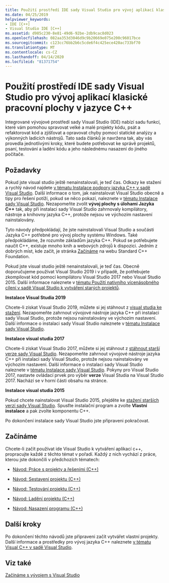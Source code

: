 ```yaml
---
title: Použití prostředí IDE sady Visual Studio pro vývoj aplikací klasické pracovní plochy v jazyce C++
ms.date: 04/25/2019
helpviewer_keywords:
- IDE [C++]
- Visual Studio IDE [C++]
ms.assetid: d985c230-8e81-49d6-92be-2db9cac8d023
ms.openlocfilehash: 082aa353d3046d9c9b20669e075e200c96017bce
ms.sourcegitcommit: c123cc76bb2b6c5cde6f4c425ece420ac733bf70
ms.translationtype: MT
ms.contentlocale: cs-CZ
ms.lasthandoff: 04/14/2020
ms.locfileid: "81371754"
---
```

# <a name="using-the-visual-studio-ide-for-c-desktop-development"></a>Použití prostředí IDE sady Visual Studio pro vývoj aplikací klasické pracovní plochy v jazyce C++

Integrované vývojové prostředí sady Visual Studio (IDE) nabízí sadu funkcí, které vám pomohou spravovat velké a malé projekty kódu, psát a refaktorovat kód a zjišťovat a opravovat chyby pomocí statické analýzy a výkonných ladicích nástrojů. Tato sada článků je navržena tak, aby vás provedla jednotlivými kroky, které budete potřebovat ke správě projektů, psaní, testování a ladění kódu a jeho následnému nasazení do jiného počítače.

## <a name="prerequisites"></a>Požadavky

Pokud jste visual studio ještě nenainstalovali, je teď čas. Odkazy ke stažení a rychlý návod najdete [v tématu Instalace podpory jazyka C++ v sadě Visual Studio](../build/vscpp-step-0-installation.md). Další informace o tom, jak nainstalovat Visual Studio obecně a tipy pro řešení potíží, pokud se něco pokazí, naleznete v [tématu Instalace sady Visual Studio](/visualstudio/install/install-visual-studio). Nezapomeňte zvolit **vývoj plochy s úlohami Jazyka C++** tak, aby při instalaci sady Visual Studio zahrnovaly kompilátory, nástroje a knihovny jazyka C++, protože nejsou ve výchozím nastavení nainstalovány.

Tyto návody předpokládají, že jste nainstalovali Visual Studio a součásti Jazyka C++ potřebné pro vývoj plochy systému Windows. Také předpokládáme, že rozumíte základům jazyka C++. Pokud se potřebujete naučit C++, existuje mnoho knih a webových zdrojů k dispozici. Jedním z dobrých míst, kde začít, je stránka [Začínáme](https://isocpp.org/get-started) na webu Standard C++ Foundation.

Pokud jste visual studio ještě nenainstalovali, je teď čas. Obecně doporučujeme používat Visual Studio 2019 i v případě, že potřebujete zkompilovat kód pomocí kompilátoru Visual Studio 2017 nebo Visual Studio 2015. Další informace naleznete v [tématu Použití nativního vícenásobného cílení v sadě Visual Studio k vytváření starých projektů](../porting/use-native-multi-targeting.md).

**Instalace Visual Studia 2019**

Chcete-li získat Visual Studio 2019, můžete si jej stáhnout z [visual studia ke stažení](https://www.visualstudio.com/downloads/). Nezapomeňte zahrnout vývojové nástroje jazyka C++ při instalaci sady Visual Studio, protože nejsou nainstalovány ve výchozím nastavení. Další informace o instalaci sady Visual Studio naleznete v [tématu Instalace sady Visual Studio](/visualstudio/install/install-visual-studio).

**Instalace visual studia 2017**

Chcete-li získat Visual Studio 2017, můžete si jej stáhnout z [stáhnout starší verze sady Visual Studio](https://www.visualstudio.com/vs/older-downloads/). Nezapomeňte zahrnout vývojové nástroje jazyka C++ při instalaci sady Visual Studio, protože nejsou nainstalovány ve výchozím nastavení. Další informace o instalaci sady Visual Studio naleznete v [tématu Instalace sady Visual Studio](/visualstudio/install/install-visual-studio). Pokyny pro Visual Studio 2017, nastavte ovládací prvek pro výběr **verze** Visual Studia na Visual Studio 2017. Nachází se v horní části obsahu na stránce.

**Instalace visual studia 2015**

Pokud chcete nainstalovat Visual Studio 2015, přejděte ke [stažení starších verzí sady Visual Studio](https://www.visualstudio.com/vs/older-downloads/). Spusťte instalační program a zvolte **Vlastní instalace** a pak zvolte komponentu C++.

Po dokončení instalace sady Visual Studio jste připraveni pokračovat.

## <a name="get-started"></a>Začínáme

Chcete-li začít používat ide Visual Studio k vytváření aplikací c++, propracujte každé z těchto témat v pořadí. Každý z nich vychází z práce, kterou jste dokončili v předchozích tématech:

- [Návod: Práce s projekty a řešeními (C++)](walkthrough-working-with-projects-and-solutions-cpp.md)

- [Návod: Sestavení projektu (C++)](walkthrough-building-a-project-cpp.md)

- [Návod: Testování projektu (C++)](walkthrough-testing-a-project-cpp.md)

- [Návod: Ladění projektu (C++)](walkthrough-debugging-a-project-cpp.md)

- [Návod: Nasazení programu (C++)](walkthrough-deploying-your-program-cpp.md)

## <a name="next-steps"></a>Další kroky

Po dokončení těchto návodů jste připraveni začít vytvářet vlastní projekty. Další informace a prostředky pro vývoj jazyka C++ naleznete [v tématu Visual C++ v sadě Visual Studio](../overview/visual-cpp-in-visual-studio.md).

## <a name="see-also"></a>Viz také

[Začínáme s vývojem s Visual Studio](/visualstudio/ide/get-started-developing-with-visual-studio)
